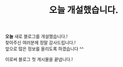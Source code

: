 ﻿---
title : "오늘 개설했습니다."
categories:
  - Hello
last_modified_at: 2021-9-03 #업데이트날짜.
#toc: true
#toc_label: "안녕하세요"
#toc_sticky: true 고정할것인지?
# other options

---

**오늘** 새로 블로그를 개설했습니다.!   
찾아주신 여러분께 정말 감사드립니다.!   
앞으로 많은 정보를 올리도록 하겠습니다 ^^   
   
이로써 블로그 첫 게시물을 끝냅니다.!

<script style="color=black" src="https://gist.github.com/Cononi/74182fc171159dedd986821e619e18f4.js"></script>